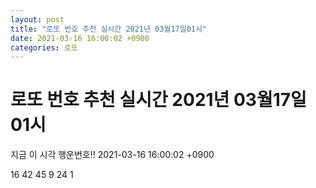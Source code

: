 ```yaml
---
layout: post
title: "로또 번호 추천 실시간 2021년 03월17일01시"
date: 2021-03-16 16:00:02 +0900
categories: 로또
---
```


# 로또 번호 추천 실시간 2021년 03월17일01시

지금 이 시각 행운번호!! 2021-03-16 16:00:02 +0900

 16  42  45  9  24  1 

